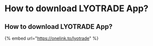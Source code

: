 # How to download LYOTRADE App?

## How to download LYOTRADE App?

{% embed url="https://onelink.to/lyotrade" %}
